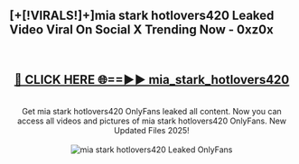 <h2>[+[!VIRALS!]+]mia stark hotlovers420 Leaked Video Viral On Social X Trending Now - 0xz0x</h2>
<br>
<div align="center">
<h2><a href="https://libra.edu.pl?mia_stark_hotlovers420" rel="nofollow">🔴 CLICK HERE 🌐==►► mia_stark_hotlovers420</a></h2>
<br>
Get mia stark hotlovers420 OnlyFans leaked all content. Now you can access all videos and pictures of mia stark hotlovers420 OnlyFans. New Updated Files 2025!
<br>
<br>
<a href="https://libra.edu.pl?mia_stark_hotlovers420" rel="nofollow" data-target="animated-image.originalLink"><img src="https://i.ibb.co.com/WyWwxjT/player-gif2.gif" alt="mia stark hotlovers420 Leaked OnlyFans" style="max-width: 100%; display: inline-block;" data-target="animated-image.originalImage"></a>
</div>
<br>